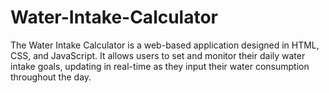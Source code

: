 # Water-Intake-Calculator
The Water Intake Calculator is a web-based application designed in HTML, CSS, and JavaScript. It allows users to set and monitor their daily water intake goals, updating in real-time as they input their water consumption throughout the day.  
